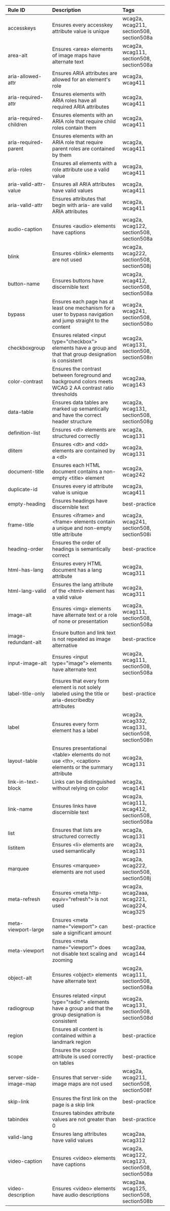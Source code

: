 | Rule ID | Description | Tags |
| :------- | :------- | :------- |
| accesskeys | Ensures every accesskey attribute value is unique | wcag2a, wcag211, section508, section508a |
| area-alt | Ensures &lt;area&gt; elements of image maps have alternate text | wcag2a, wcag111, section508, section508a |
| aria-allowed-attr | Ensures ARIA attributes are allowed for an element&apos;s role | wcag2a, wcag411 |
| aria-required-attr | Ensures elements with ARIA roles have all required ARIA attributes | wcag2a, wcag411 |
| aria-required-children | Ensures elements with an ARIA role that require child roles contain them | wcag2a, wcag411 |
| aria-required-parent | Ensures elements with an ARIA role that require parent roles are contained by them | wcag2a, wcag411 |
| aria-roles | Ensures all elements with a role attribute use a valid value | wcag2a, wcag411 |
| aria-valid-attr-value | Ensures all ARIA attributes have valid values | wcag2a, wcag411 |
| aria-valid-attr | Ensures attributes that begin with aria- are valid ARIA attributes | wcag2a, wcag411 |
| audio-caption | Ensures &lt;audio&gt; elements have captions | wcag2a, wcag122, section508, section508a |
| blink | Ensures &lt;blink&gt; elements are not used | wcag2a, wcag222, section508, section508j |
| button-name | Ensures buttons have discernible text | wcag2a, wcag412, section508, section508a |
| bypass | Ensures each page has at least one mechanism for a user to bypass navigation and jump straight to the content | wcag2a, wcag241, section508, section508o |
| checkboxgroup | Ensures related &lt;input type=&quot;checkbox&quot;&gt; elements have a group and that that group designation is consistent | wcag2a, wcag131, section508, section508n |
| color-contrast | Ensures the contrast between foreground and background colors meets WCAG 2 AA contrast ratio thresholds | wcag2aa, wcag143 |
| data-table | Ensures data tables are marked up semantically and have the correct header structure | wcag2a, wcag131, section508, section508g |
| definition-list | Ensures &lt;dl&gt; elements are structured correctly | wcag2a, wcag131 |
| dlitem | Ensures &lt;dt&gt; and &lt;dd&gt; elements are contained by a &lt;dl&gt; | wcag2a, wcag131 |
| document-title | Ensures each HTML document contains a non-empty &lt;title&gt; element | wcag2a, wcag242 |
| duplicate-id | Ensures every id attribute value is unique | wcag2a, wcag411 |
| empty-heading | Ensures headings have discernible text | best-practice |
| frame-title | Ensures &lt;iframe&gt; and &lt;frame&gt; elements contain a unique and non-empty title attribute | wcag2a, wcag241, section508, section508i |
| heading-order | Ensures the order of headings is semantically correct | best-practice |
| html-has-lang | Ensures every HTML document has a lang attribute | wcag2a, wcag311 |
| html-lang-valid | Ensures the lang attribute of the &lt;html&gt; element has a valid value | wcag2a, wcag311 |
| image-alt | Ensures &lt;img&gt; elements have alternate text or a role of none or presentation | wcag2a, wcag111, section508, section508a |
| image-redundant-alt | Ensure button and link text is not repeated as image alternative | best-practice |
| input-image-alt | Ensures &lt;input type=&quot;image&quot;&gt; elements have alternate text | wcag2a, wcag111, section508, section508a |
| label-title-only | Ensures that every form element is not solely labeled using the title or aria-describedby attributes | best-practice |
| label | Ensures every form element has a label | wcag2a, wcag332, wcag131, section508, section508n |
| layout-table | Ensures presentational &lt;table&gt; elements do not use &lt;th&gt;, &lt;caption&gt; elements or the summary attribute | wcag2a, wcag131 |
| link-in-text-block | Links can be distinguished without relying on color | wcag2a, wcag141 |
| link-name | Ensures links have discernible text | wcag2a, wcag111, wcag412, section508, section508a |
| list | Ensures that lists are structured correctly | wcag2a, wcag131 |
| listitem | Ensures &lt;li&gt; elements are used semantically | wcag2a, wcag131 |
| marquee | Ensures &lt;marquee&gt; elements are not used | wcag2a, wcag222, section508, section508j |
| meta-refresh | Ensures &lt;meta http-equiv=&quot;refresh&quot;&gt; is not used | wcag2a, wcag2aaa, wcag221, wcag224, wcag325 |
| meta-viewport-large | Ensures &lt;meta name=&quot;viewport&quot;&gt; can sale a significant amount | best-practice |
| meta-viewport | Ensures &lt;meta name=&quot;viewport&quot;&gt; does not disable text scaling and zooming | wcag2aa, wcag144 |
| object-alt | Ensures &lt;object&gt; elements have alternate text | wcag2a, wcag111, section508, section508a |
| radiogroup | Ensures related &lt;input type=&quot;radio&quot;&gt; elements have a group and that the group designation is consistent | wcag2a, wcag131, section508, section508d |
| region | Ensures all content is contained within a landmark region | best-practice |
| scope | Ensures the scope attribute is used correctly on tables | best-practice |
| server-side-image-map | Ensures that server-side image maps are not used | wcag2a, wcag211, section508, section508f |
| skip-link | Ensures the first link on the page is a skip link | best-practice |
| tabindex | Ensures tabindex attribute values are not greater than 0 | best-practice |
| valid-lang | Ensures lang attributes have valid values | wcag2aa, wcag312 |
| video-caption | Ensures &lt;video&gt; elements have captions | wcag2a, wcag122, wcag123, section508, section508a |
| video-description | Ensures &lt;video&gt; elements have audio descriptions | wcag2aa, wcag125, section508, section508b |